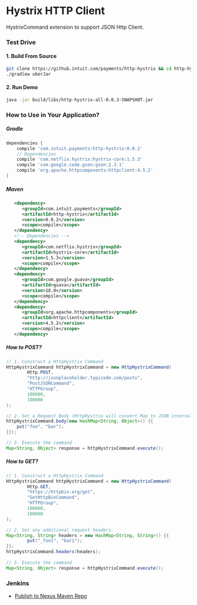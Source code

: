 # Hystrix HTTP Client

HystrixCommand extension to support JSON Http Client.


### Test Drive

#### 1. Build From Source

```sh
git clone https://github.intuit.com/payments/http-hystrix && cd http-hystrix
./gradlew uberJar
```

#### 2. Run Demo

```sh
java -jar build/libs/http-hystrix-all-0.0.3-SNAPSHOT.jar
```


### How to Use in Your Application?

##### Gradle
```groovy
dependencies {
    compile 'com.intuit.payments:http-hystrix:0.0.2'
    // Dependencies
    compile 'com.netflix.hystrix:hystrix-core:1.5.3'
    compile 'com.google.code.gson:gson:2.3.1'
    compile 'org.apache.httpcomponents:httpclient:4.5.2'
}
```

##### Maven
```xml
   <dependency>
      <groupId>com.intuit.payments</groupId>
      <artifactId>http-hystrix</artifactId>
      <version>0.0.2</version>
      <scope>compile</scope>
   </dependency>
   <!-- Dependencies -->
   <dependency>
      <groupId>com.netflix.hystrix</groupId>
      <artifactId>hystrix-core</artifactId>
      <version>1.5.3</version>
      <scope>compile</scope>
   </dependency>
   <dependency>
      <groupId>com.google.guava</groupId>
      <artifactId>guava</artifactId>
      <version>18.0</version>
      <scope>compile</scope>
   </dependency>
   <dependency>
      <groupId>org.apache.httpcomponents</groupId>
      <artifactId>httpclient</artifactId>
      <version>4.5.2</version>
      <scope>compile</scope>
   </dependency>
```

##### How to POST?
```java
// 1. Construct a HttpHystrix Command
HttpHystrixCommand httpHystrixCommand = new HttpHystrixCommand(
        Http.POST,
        "http://jsonplaceholder.typicode.com/posts",
        "PostJSONCommand",
        "HTTPGroup",
        100000,
        100000
);

// 2. Set a Request Body (HttpHystrix will convert Map to JSON internally)
httpHystrixCommand.body(new HashMap<String, Object>() {{
    put("foo", "bar");
}});

// 3. Execute the command
Map<String, Object> response = httpHystrixCommand.execute();
```

##### How to GET?
```java
// 1. Construct a HttpHystrix Command
HttpHystrixCommand httpHystrixCommand = new HttpHystrixCommand(
        Http.GET,
        "https://httpbin.org/get",
        "GetHttpBinCommand",
        "HTTPGroup",
        100000,
        100000
);

// 2. Set any additional request headers.
Map<String, String> headers = new HashMap<String, String>() {{
        put("_foo1", "bar1");
}};
httpHystrixCommand.headers(headers);
        
// 3. Execute the command
Map<String, Object> response = httpHystrixCommand.execute();
```

### Jenkins 

* [Publish to Nexus Maven Repo](http://paymentsjenkinsm1.corp.intuit.net/view/Product%20Views/view/gopayment/job/http-hystrix-commit/)
